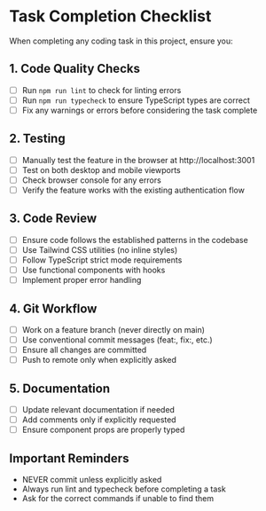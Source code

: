 # Task Completion Checklist

When completing any coding task in this project, ensure you:

## 1. Code Quality Checks
- [ ] Run `npm run lint` to check for linting errors
- [ ] Run `npm run typecheck` to ensure TypeScript types are correct
- [ ] Fix any warnings or errors before considering the task complete

## 2. Testing
- [ ] Manually test the feature in the browser at http://localhost:3001
- [ ] Test on both desktop and mobile viewports
- [ ] Check browser console for any errors
- [ ] Verify the feature works with the existing authentication flow

## 3. Code Review
- [ ] Ensure code follows the established patterns in the codebase
- [ ] Use Tailwind CSS utilities (no inline styles)
- [ ] Follow TypeScript strict mode requirements
- [ ] Use functional components with hooks
- [ ] Implement proper error handling

## 4. Git Workflow
- [ ] Work on a feature branch (never directly on main)
- [ ] Use conventional commit messages (feat:, fix:, etc.)
- [ ] Ensure all changes are committed
- [ ] Push to remote only when explicitly asked

## 5. Documentation
- [ ] Update relevant documentation if needed
- [ ] Add comments only if explicitly requested
- [ ] Ensure component props are properly typed

## Important Reminders
- NEVER commit unless explicitly asked
- Always run lint and typecheck before completing a task
- Ask for the correct commands if unable to find them